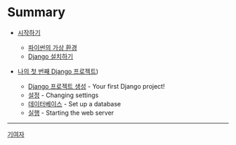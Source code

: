 # Summary

- [시작하기](ch01-시작하기/index.md)
  - [파이썬의 가상 환경](ch01-시작하기/sec01-파이썬의-가상-환경.md)
  - [Django 설치하기](ch01-시작하기/sec02-Django-설치하기.md)

- [나의 첫 번째 Django 프로젝트](ch02-나의-첫-번째-Django-프로젝트/index.md))
  - [Django 프로젝트 생성](ch02-나의-첫-번째-Django-프로젝트/sec01-Django-프로젝트-생성.md) - Your first Django project!
  - [설정](ch02-나의-첫-번째-Django-프로젝트/sec02-설정.md) - Changing settings
  - [데이터베이스](ch02-나의-첫-번째-Django-프로젝트/sec03-데이터베이스.md) - Set up a database
  - [실행](ch02-나의-첫-번째-Django-프로젝트/sec04-실행.md) - Starting the web server

---

[기여자](기여자.md)
